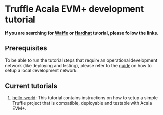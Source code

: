 # Truffle Acala EVM+ development tutorial

**If you are searching for [Waffle](https://github.com/AcalaNetwork/waffle-tutorials) or
[Hardhat](https://github.com/AcalaNetwork/hardhat-tutorials) tutorial, please follow the links.**

## Prerequisites

To be able to run the tutorial steps that require an operational development network (like deploying
and testing), please refer to the [guide](https://github.com/AcalaNetwork/Acala#5-development) on
how to setup a local development network.

## Current tutorials

1. [hello-world](./hello-world/README.md): This tutorial contains instructions on how to setup a
simple Truffle project that is compatible, deployable and testable with Acala EVM+.